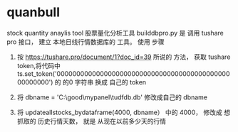 # quanbull
stock quantity anaylis  tool  股票量化分析工具
builddbpro.py   是 调用 tushare pro  接口， 建立 本地日线行情数据库的 工具。
使用  步骤
1.  按  https://tushare.pro/document/1?doc_id=39 所说的 方法， 获取 tushare token,将代码中
ts.set_token('0000000000000000000000000000000000000000000000000000')
的 的0  字符串 换成 自己的 token

2. 将  dbname = 'C:\\good\\mypanel\\tudfdb.db'  修改成自己的 dbname 

3. 将  updateallstocks_bydataframe(4000, dbname） 中的  4000， 修改成 想 抓取的  历史行情天数， 就是 从现在以前多少天的行情

